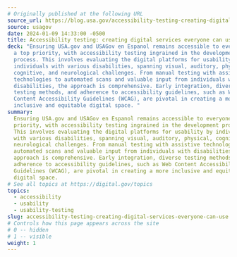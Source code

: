 ```yaml
---
# Originally published at the following URL
source_url: https://blog.usa.gov/accessibility-testing-creating-digital-services-everyone-can-use
source: usagov
date: 2024-01-09 14:33:00 -0500
title: Accessibility testing: creating digital services everyone can use
deck: "Ensuring USA.gov and USAGov en Espanol remains accessible to everyone is
  a top priority, with accessibility testing ingrained in the development
  process. This involves evaluating the digital platforms for usability by
  individuals with various disabilities, spanning visual, auditory, physical,
  cognitive, and neurological challenges. From manual testing with assistive
  technologies to automated scans and valuable input from individuals with
  disabilities, the approach is comprehensive. Early integration, diverse
  testing methods, and adherence to accessibility guidelines, such as Web
  Content Accessibility Guidelines (WCAG), are pivotal in creating a more
  inclusive and equitable digital space. "
summary: 
  Ensuring USA.gov and USAGov en Espanol remains accessible to everyone is a top
  priority, with accessibility testing ingrained in the development process.
  This involves evaluating the digital platforms for usability by individuals
  with various disabilities, spanning visual, auditory, physical, cognitive, and
  neurological challenges. From manual testing with assistive technologies to
  automated scans and valuable input from individuals with disabilities, the
  approach is comprehensive. Early integration, diverse testing methods, and
  adherence to accessibility guidelines, such as Web Content Accessibility
  Guidelines (WCAG), are pivotal in creating a more inclusive and equitable
  digital space. 
# See all topics at https://digital.gov/topics
topics:
  - accessibility
  - usability
  - usability-testing
slug: accessibility-testing-creating-digital-services-everyone-can-use
# Controls how this page appears across the site
# 0 -- hidden
# 1 -- visible
weight: 1
---
```

